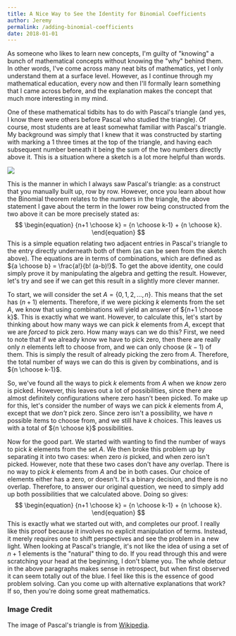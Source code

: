 ```yaml
---
title: A Nice Way to See the Identity for Binomial Coefficients
author: Jeremy
permalink: /adding-binomial-coefficients
date: 2018-01-01
---
```


As someone who likes to learn new concepts, I'm guilty of "knowing" a bunch of mathematical concepts without knowing the "why" behind them. In other words, I've come across many neat bits of mathematics, yet I only understand them at a surface level. However, as I continue through my mathematical education, every now and then I'll formally learn something that I came across before, and the explanation makes the concept that much more interesting in my mind.

One of these mathematical tidbits has to do with Pascal's triangle (and yes, I know there were others before Pascal who studied the triangle). Of course, most students are at least somewhat familiar with Pascal's triangle. My background was simply that I knew that it was constructed by starting with marking a 1 three times at the top of the triangle, and having each subsequent number beneath it being the sum of the two numbers directly above it. This is a situation where a sketch is a lot more helpful than words.

![](/images/pascalTriangle.png)

This is the manner in which I always saw Pascal's triangle: as a construct that you manually built up, row by row. However, once you learn about how the Binomial theorem relates to the numbers in the triangle, the above statement I gave about the term in the lower row being constructed from the two above it can be more precisely stated as:
$$
\begin{equation}
	{n+1 \choose k} = {n \choose k-1} + {n \choose k}. 
\end{equation}
$$
This is a simple equation relating two adjacent entries in Pascal's triangle to the entry directly underneath both of them (as can be seen from the sketch above). The equations are in terms of combinations, which are defined as ${a \choose b} = \frac{a!}{b! (a-b)!}$. To get the above identity, one could simply prove it by manipulating the algebra and getting the result. However, let's try and see if we can get this result in a slightly more clever manner.

To start, we will consider the set $A = \{ 0,1,2,\ldots,n \}$. This means that the set has $(n+1)$ elements. Therefore, if we were picking $k$ elements from the set $A$, we know that using combinations will yield an answer of ${n+1 \choose k}$. This is exactly what we want. However, to calculate this, let's start by thinking about how many ways we can pick $k$ elements from $A$, except that we are *forced* to pick zero. How many ways can we do this? First, we need to note that if we already know we have to pick zero, then there are really only $n$ elements left to choose from, and we can only choose $(k-1)$ of them. This is simply the result of already picking the zero from $A$. Therefore, the total number of ways we can do this is given by combinations, and is ${n \choose k-1}$.

So, we've found all the ways to pick $k$ elements from $A$ when we *know* zero is picked. However, this leaves out a lot of possibilities, since there are almost definitely configurations where zero hasn't been picked. To make up for this, let's consider the number of ways we can pick $k$ elements from $A$, except that we *don't* pick zero. Since zero isn't a possibility, we have $n$ possible items to choose from, and we still have $k$ choices. This leaves us with a total of ${n \choose k}$ possibilities.

Now for the good part. We started with wanting to find the number of ways to pick $k$ elements from the set $A$. We then broke this problem up by separating it into two cases: when zero *is* picked, and when zero isn't picked. However, note that these two cases don't have any overlap. There is no way to pick $k$ elements from $A$ and be in both cases. Our choice of elements either has a zero, or doesn't. It's a binary decision, and there is no overlap. Therefore, to answer our original question, we need to simply add up both possibilities that we calculated above. Doing so gives:
$$
\begin{equation}
	{n+1 \choose k} = {n \choose k-1} + {n \choose k}. 
\end{equation}
$$
This is exactly what we started out with, and completes our proof. I really like this proof because it involves no explicit manipulation of terms. Instead, it merely requires one to shift perspectives and see the problem in a new light. When looking at Pascal's triangle, it's not like the idea of using a set of $n+1$ elements is the "natural" thing to do. If you read through this and were scratching your head at the beginning, I don't blame you. The whole detour in the above paragraphs makes sense in retrospect, but when first observed it can seem totally out of the blue. I feel like this is the essence of good problem solving. Can you come up with alternative explanations that work? If so, then you're doing some great mathematics.

### Image Credit

The image of Pascal's triangle is from [Wikipedia](https://commons.wikimedia.org/wiki/File:Pascal_triangle_small.png).